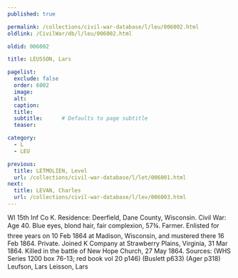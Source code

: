 ```yaml
---
published: true

permalink: /collections/civil-war-database/l/leu/006002.html
oldlink: /CivilWar/db/l/leu/006002.html

oldid: 006002

title: LEUSSON, Lars

pagelist:
  exclude: false
  order: 6002
  image: 
  alt:
  caption:
  title:
  subtitle:      # Defaults to page subtitle
  teaser:

category: 
  - L 
  - LEU

previous:
  title: LETMOLIEN, Level
  url: /collections/civil-war-database/l/let/006001.html  
next:
  title: LEVAN, Charles
  url: /collections/civil-war-database/l/lev/006003.html   
---
```

WI 15th Inf Co K. Residence: Deerfield, Dane County, Wisconsin. Civil War: Age 40. Blue eyes, blond hair, fair complexion, 5&#146;7&frac34;&#148;. Farmer. Enlisted for three years on 10 Feb 1864 at Madison, Wisconsin, and mustered there 16 Feb 1864. Private. Joined K Company at Strawberry Plains, Virginia, 31 Mar 1864. Killed in the battle of New Hope Church, 27 May 1864. Sources: (WHS Series 1200 box 76-13; red book vol 20 p146) (Buslett p633) (Ager p318) &#147;Leufson, Lars&#148; &#147;Leisson, Lars&#148;